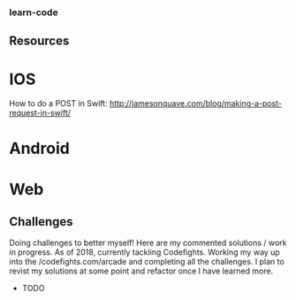 

### learn-code



## Resources


# IOS

How to do a POST in Swift:
http://jamesonquave.com/blog/making-a-post-request-in-swift/ 


# Android



# Web



## Challenges
Doing challenges to better myself! Here are my commented solutions / work in progress.
As of 2018, currently tackling Codefights.
Working my way up into the /codefights.com/arcade and completing all the challenges.
I plan to revist my solutions at some point and refactor once I have learned more. 

- TODO
